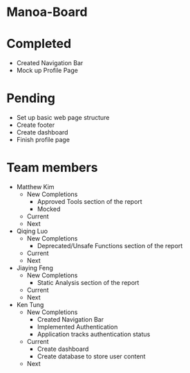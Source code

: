 # Manoa-Board

# Completed
- Created Navigation Bar
- Mock up Profile Page

# Pending
- Set up basic web page structure
- Create footer
- Create dashboard
- Finish profile page

# Team members
- Matthew Kim
  - New Completions
    - Approved Tools section of the report
    - Mocked
  - Current
  - Next
- Qiqing Luo
  - New Completions
    - Deprecated/Unsafe Functions section of the report
  - Current
  - Next
- Jiaying Feng
  - New Completions
    - Static Analysis section of the report
  - Current
  - Next
- Ken Tung
  - New Completions
    - Created Navigation Bar
    - Implemented Authentication
    - Application tracks authentication status
  - Current
    - Create dashboard
    - Create database to store user content
  - Next
